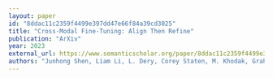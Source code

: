 ```yaml
---
layout: paper
id: "8ddac11c2359f4499e397dd47e66f84a39cd3025"
title: "Cross-Modal Fine-Tuning: Align Then Refine"
publication: "ArXiv"
year: 2023
external_url: https://www.semanticscholar.org/paper/8ddac11c2359f4499e397dd47e66f84a39cd3025
authors: "Junhong Shen, Liam Li, L. Dery, Corey Staten, M. Khodak, Graham Neubig, Ameet S. Talwalkar"
---
```

